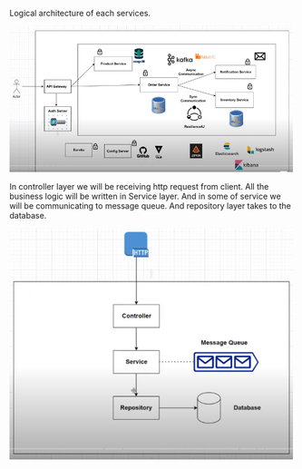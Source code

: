


Logical architecture of each services.

<img height="auto" src="images/architect.png" width="500"/>

In controller layer we will be receiving http request from client.
All the business logic will be written in Service layer. And in some of service we will be communicating to message queue.
And repository layer takes to the database.

<img height="auto" src="images/flow.png" width="500"/>